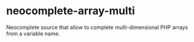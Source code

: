# neocomplete-array-multi
Neocomplete source that allow to complete multi-dimensional PHP arrays from a variable name.
